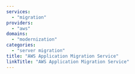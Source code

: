 ```yaml
---
services:
  - "migration"
providers:
  - "aws"
domains:
  - "modernization"
categories:
  - "server migration"
title: "AWS Application Migration Service"
linkTitle: "AWS Application Migration Service"
---
```

